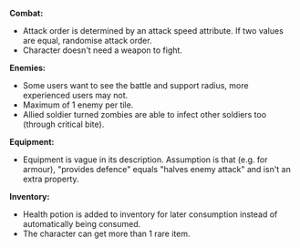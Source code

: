 **Combat:**
- Attack order is determined by an attack speed attribute. If two values are equal, randomise attack order.
- Character doesn't need a weapon to fight.

**Enemies:**
- Some users want to see the battle and support radius, more experienced users may not.
- Maximum of 1 enemy per tile.
- Allied soldier turned zombies are able to infect other soldiers too (through critical bite).

**Equipment:**
- Equipment is vague in its description. Assumption is that (e.g. for armour), "provides defence" equals "halves enemy attack" and isn't an extra property.

**Inventory:**
- Health potion is added to inventory for later consumption instead of automatically being consumed.
- The character can get more than 1 rare item.